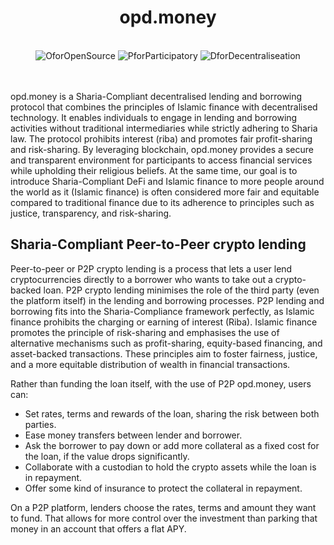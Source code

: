<h1 align="center">
  opd.money
</h1>

<br />

<div align="center">
<img src="https://img.shields.io/badge/O-OpenSource-red" alt="OforOpenSource" title="O">
<img src="https://img.shields.io/badge/P-Participatory-yellowgreen" alt="PforParticipatory" title="P">
<img src="https://img.shields.io/badge/D-Decentraliseation-brightgreen" alt="DforDecentraliseation" title="D">
</div>

<br />
<br />

opd.money is a Sharia-Compliant decentralised lending and borrowing protocol that combines the principles of Islamic finance with decentralised technology. It enables individuals to engage in lending and borrowing activities without traditional intermediaries while strictly adhering to Sharia law. The protocol prohibits interest (riba) and promotes fair profit-sharing and risk-sharing. By leveraging blockchain, opd.money provides a secure and transparent environment for participants to access financial services while upholding their religious beliefs. At the same time, our goal is to introduce Sharia-Compliant DeFi and Islamic finance to more people around the world as it (Islamic finance) is often considered more fair and equitable compared to traditional finance due to its adherence to principles such as justice, transparency, and risk-sharing.


## Sharia-Compliant Peer-to-Peer crypto lending

Peer-to-peer or P2P crypto lending is a process that lets a user lend cryptocurrencies directly to a borrower who wants to take out a crypto-backed loan. P2P crypto lending minimises the role of the third party (even the platform itself) in the lending and borrowing processes. P2P lending and borrowing fits into the Sharia-Compliance framework perfectly, as Islamic finance prohibits the charging or earning of interest (Riba). Islamic finance promotes the principle of risk-sharing and emphasises the use of alternative mechanisms such as profit-sharing, equity-based financing, and asset-backed transactions. These principles aim to foster fairness, justice, and a more equitable distribution of wealth in financial transactions.

Rather than funding the loan itself, with the use of P2P opd.money, users can:

* Set rates, terms and rewards of the loan, sharing the risk between both parties.
* Ease money transfers between lender and borrower.
* Ask the borrower to pay down or add more collateral as a fixed cost for the loan, if the value drops significantly.
* Collaborate with a custodian to hold the crypto assets while the loan is in repayment.
* Offer some kind of insurance to protect the collateral in repayment.

On a P2P platform, lenders choose the rates, terms and amount they want to fund. That allows for more control over the investment than parking that money in an account that offers a flat APY.

